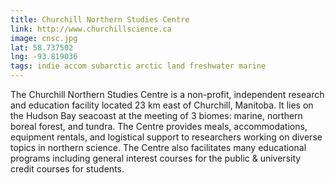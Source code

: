 ```yaml
---
title: Churchill Northern Studies Centre
link: http://www.churchillscience.ca
image: cnsc.jpg
lat: 58.737502
lng: -93.819036
tags: indie accom subarctic arctic land freshwater marine
---
```


The Churchill Northern Studies Centre is a non-profit, independent research and education facility located 23 km east of
Churchill, Manitoba. It lies on the Hudson Bay seacoast at the meeting of 3 biomes: marine, northern boreal forest, and
tundra. The Centre provides meals, accommodations, equipment rentals, and logistical support to researchers working on
diverse topics in northern science. The Centre also facilitates many educational programs including general interest
courses for the public & university credit courses for students.
